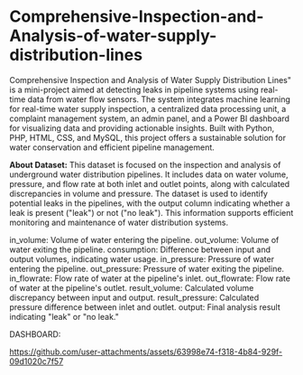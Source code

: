 # Comprehensive-Inspection-and-Analysis-of-water-supply-distribution-lines

Comprehensive Inspection and Analysis of Water Supply Distribution Lines" is a mini-project aimed at detecting leaks in pipeline systems using real-time data from water flow sensors. The system integrates machine learning for real-time water supply inspection, a centralized data processing unit, a complaint management system, an admin panel, and a Power BI dashboard for visualizing data and providing actionable insights. Built with Python, PHP, HTML, CSS, and MySQL, this project offers a sustainable solution for water conservation and efficient pipeline management.

**About Dataset:** This dataset is focused on the inspection and analysis of underground water distribution pipelines. It includes data on water volume, pressure, and flow rate at both inlet and outlet points, along with calculated discrepancies in volume and pressure. The dataset is used to identify potential leaks in the pipelines, with the output column indicating whether a leak is present ("leak") or not ("no leak"). This information supports efficient monitoring and maintenance of water distribution systems.

in_volume: Volume of water entering the pipeline.
out_volume: Volume of water exiting the pipeline.
consumption: Difference between input and output volumes, indicating water usage.
in_pressure: Pressure of water entering the pipeline.
out_pressure: Pressure of water exiting the pipeline.
in_flowrate: Flow rate of water at the pipeline's inlet.
out_flowrate: Flow rate of water at the pipeline's outlet.
result_volume: Calculated volume discrepancy between input and output.
result_pressure: Calculated pressure difference between inlet and outlet.
output: Final analysis result indicating "leak" or "no leak."

DASHBOARD:


https://github.com/user-attachments/assets/63998e74-f318-4b84-929f-09d1020c7f57


